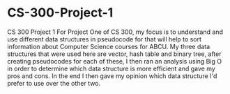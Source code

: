 # CS-300-Project-1
CS 300 Project 1
For Project One of CS 300, my focus is to understand and use different data structures in pseudocode for that will help to sort information about Computer Science courses for ABCU. My three data structures that were used here are vector, hash table and binary tree, after creating pseudocodes for each of these, I then ran an analysis using Big O in order to determine which data structure is more efficient and gave my pros and cons. In the end I then gave my opinion which data structure I'd prefer to use over the other two. 

